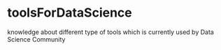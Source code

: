# toolsForDataScience
knowledge about different type of tools which is currently used by Data Science Community

